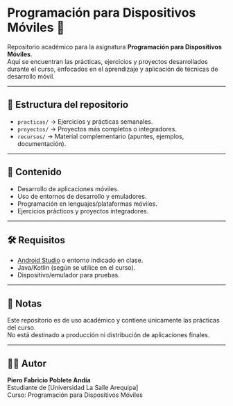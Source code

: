 # Programación para Dispositivos Móviles 📱

Repositorio académico para la asignatura **Programación para Dispositivos Móviles**.  
Aquí se encuentran las prácticas, ejercicios y proyectos desarrollados durante el curso, enfocados en el aprendizaje y aplicación de técnicas de desarrollo móvil.

---

## 📂 Estructura del repositorio
- `practicas/` → Ejercicios y prácticas semanales.
- `proyectos/` → Proyectos más completos o integradores.
- `recursos/` → Material complementario (apuntes, ejemplos, documentación).

---

## 🚀 Contenido
- Desarrollo de aplicaciones móviles.
- Uso de entornos de desarrollo y emuladores.
- Programación en lenguajes/plataformas móviles.
- Ejercicios prácticos y proyectos integradores.

---

## 🛠️ Requisitos
- [Android Studio](https://developer.android.com/studio) o entorno indicado en clase.
- Java/Kotlin (según se utilice en el curso).
- Dispositivo/emulador para pruebas.

---

## 📌 Notas
Este repositorio es de uso académico y contiene únicamente las prácticas del curso.  
No está destinado a producción ni distribución de aplicaciones finales.

---

## 👨‍💻 Autor
**Piero Fabricio Poblete Andía**  
Estudiante de [Universidad La Salle Arequipa]  
Curso: Programación para Dispositivos Móviles
